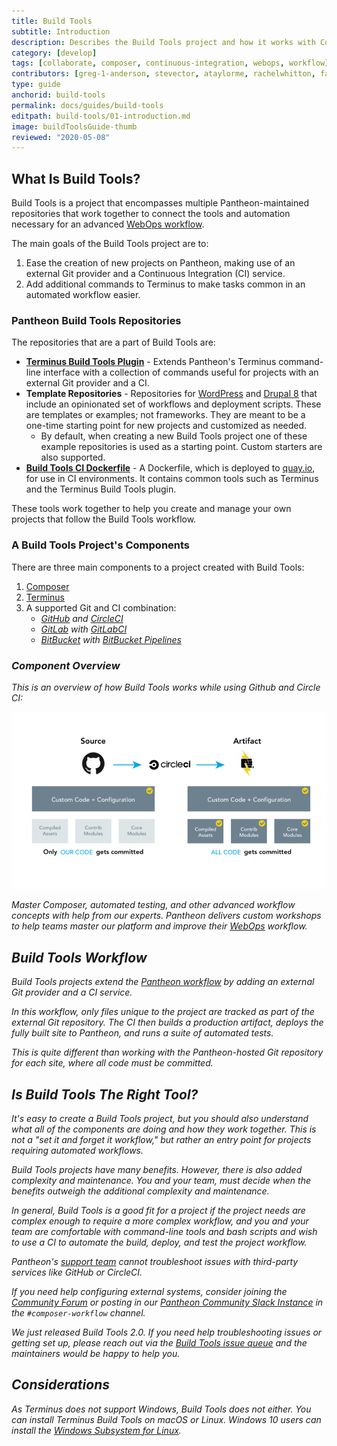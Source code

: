 ```yaml
---
title: Build Tools
subtitle: Introduction
description: Describes the Build Tools project and how it works with Composer, Git, and Continuous Integration as part of an advanced WebOps workflow.
category: [develop]
tags: [collaborate, composer, continuous-integration, webops, workflow]
contributors: [greg-1-anderson, stevector, ataylorme, rachelwhitton, fatimask]
type: guide
anchorid: build-tools
permalink: docs/guides/build-tools
editpath: build-tools/01-introduction.md
image: buildToolsGuide-thumb
reviewed: "2020-05-08"
---
```


## What Is Build Tools?

Build Tools is a project that encompasses multiple Pantheon-maintained repositories that work together to connect the tools and automation necessary for an advanced [WebOps workflow](https://pantheon.io/webops).

The main goals of the Build Tools project are to:

1. Ease the creation of new projects on Pantheon, making use of an external Git provider and a Continuous Integration (CI) service.
1. Add additional commands to Terminus to make tasks common in an automated workflow easier.

### Pantheon Build Tools Repositories

The repositories that are a part of Build Tools are:

- [**Terminus Build Tools Plugin**](https://github.com/pantheon-systems/terminus-build-tools-plugin) - Extends Pantheon's Terminus command-line interface with a collection of commands useful for projects with an external Git provider and a CI.
- **Template Repositories** - Repositories for [WordPress](https://github.com/pantheon-systems/example-wordpress-composer) and [Drupal 8](https://github.com/pantheon-systems/example-drops-8-composer) that include an opinionated set of workflows and deployment scripts. These are templates or examples; not frameworks. They are meant to be a one-time starting point for new projects and customized as needed.
  - By default, when creating a new Build Tools project one of these example repositories is used as a starting point. Custom starters are also supported.
- [**Build Tools CI Dockerfile**](https://github.com/pantheon-systems/docker-build-tools-ci/) - A Dockerfile, which is deployed to [quay.io](https://quay.io/repository/pantheon-public/build-tools-ci?tab=tags), for use in CI environments. It contains common tools such as Terminus and the Terminus Build Tools plugin.

These tools work together to help you create and manage your own projects that follow the Build Tools workflow.

### A Build Tools Project's Components

There are three main components to a project created with Build Tools:

1. [Composer](/composer)
1. [Terminus](/terminus)
1. A supported Git and CI combination:
   - [<em class="fa fa-github" /> GitHub](https://github.com) and [CircleCI](https://circleci.com/)
   - [<em class="fa fa-gitlab" /> GitLab](https://about.gitlab.com) with [GitLabCI](https://about.gitlab.com/product/continuous-integration/)
   - [<em class="fa fa-bitbucket" /> BitBucket](https://bitbucket.org/product/) with [BitBucket Pipelines](https://bitbucket.org/product/features/pipelines)

### Component Overview

This is an overview of how Build Tools works while using Github and Circle CI:

![Build Tools diagram](../../../images/pr-workflow/build-tools-diagram-overview.png)

<Enablement title="Automation Training" link="https://pantheon.io/agencies/learn-pantheon?docs">

Master Composer, automated testing, and other advanced workflow concepts with help from our experts. Pantheon delivers custom workshops to help teams master our platform and improve their [WebOps](https://pantheon.io/webops) workflow.

</Enablement>

## Build Tools Workflow

Build Tools projects extend the [Pantheon workflow](/pantheon-workflow) by adding an external Git provider and a CI service.

In this workflow, only files unique to the project are tracked as part of the external Git repository. The CI then builds a production artifact, deploys the fully built site to Pantheon, and runs a suite of automated tests.

This is quite different than working with the Pantheon-hosted Git repository for each site, where all code must be committed.

## Is Build Tools The Right Tool?

It's easy to create a Build Tools project, but you should also understand what all of the components are doing and how they work together. This is not a "set it and forget it workflow," but rather an entry point for projects requiring automated workflows.

Build Tools projects have many benefits. However, there is also added complexity and maintenance. You and your team, must decide when the benefits outweigh the additional complexity and maintenance.

In general, Build Tools is a good fit for a project if the project needs are complex enough to require a more complex workflow, and you and your team are comfortable with command-line tools and bash scripts and wish to use a CI to automate the build, deploy, and test the project workflow.

<Alert title="Note" type="info">

Pantheon's [support team](/support) cannot troubleshoot issues with third-party services like GitHub or CircleCI.

If you need help configuring external systems, consider joining the [Community Forum](https://discuss.pantheon.io/) or posting in our [Pantheon Community Slack Instance](https://slackin.pantheon.io/) in the `#composer-workflow` channel.

</Alert>

<Accordion title="Build Tools Changelog" id="changelog" icon="newspaper">

<BuildToolsChangelog />

</Accordion>

<Alert title="Note" type="info">

We just released Build Tools 2.0. If you need help troubleshooting issues or getting set up, please reach out via the [Build Tools issue queue](https://github.com/pantheon-systems/terminus-build-tools-plugin/issues) and the maintainers would be happy to help you.

</Alert>

## Considerations

As Terminus does not support Windows, Build Tools does not either. You can install Terminus Build Tools on macOS or Linux. Windows 10 users can install the [Windows Subsystem for Linux](https://docs.microsoft.com/en-us/windows/wsl/install-win10).